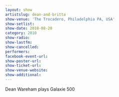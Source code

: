 ```yaml
---
layout: show
artistslug: dean-and-britta
show-venue: 'The Trocadero, Philadelphia PA, USA'
show-setlist: 
show-date: 2010-08-20
category: 2010
show-radio: 
show-lastfm: 
show-cancelled: 
performers: 
facebook-event-url: 
show-poster-url: 
show-ticket-url: 
show-venue-website: 
show-additional: 
---
```


Dean Wareham plays Galaxie 500
